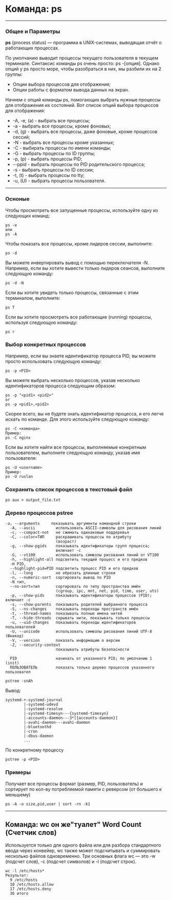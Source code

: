 #  Команда: ps
---
### Общее и Параметры
**ps** (process status) — программа в UNIX-системах, выводящая отчёт о работающих процессах.

По умолчанию выводит процессы текущего пользователя в текущем терминале.
Синтаксис команды ps очень просто: ps -[опция]. Однако опций у ps просто море, чтобы разобраться в них, мы разбили их на 2 группы:

- Опции выбора процессов для отображения;
- Опции работы с форматом вывода данных на экран.

Начнем с опций команды ps, помогающих выбрать нужные процессы для отображения их состояний. Вот список опций выбора процессов для отображения:

- -A, -e, (a) - выбрать все процессы;
- -a - выбрать все процессы, кроме фоновых;
- -d, (g) - выбрать все процессы, даже фоновые, кроме процессов сессий;
- -N - выбрать все процессы кроме указанных;
- -С - выбирать процессы по имени команды;
- -G - выбрать процессы по ID группы;
- -p, (p) - выбрать процессы PID;
- --ppid - выбрать процессы по PID родительского процесса;
- -s - выбрать процессы по ID сессии;
- -t, (t) - выбрать процессы по tty;
- -u, (U) - выбрать процессы пользователя.
---
### Осноные
Чтобы просмотреть все запущенные процессы, используйте одну из следующих команд:
```shell
ps -e
или
ps -A
```
Чтобы показать все процессы, кроме лидеров сессии, выполните:
```shell
ps -d
```
Вы можете инвертировать вывод с помощью переключателя -N. Например, если вы хотите вывести только лидеров сеансов, выполните следующую команду:
```shell
ps -d -N
```
Если вы хотите увидеть только процессы, связанные с этим терминалом, выполните:
```shell
ps T
```
Если вы хотите просмотреть все работающие (running) процессы, используя следующую команду:

```shell
ps r
```
### Выбор конкретных процессов
Например, если вы знаете идентификатор процесса PID, вы можете просто использовать следующую команду:
```shell
ps -p <PID>
```
Вы можете выбрать несколько процессов, указав несколько идентификаторов процесса следующим образом:

```shell
ps -p "<pid1> <pid2>"
or
ps -p <pid1>,<pid2>
```

Скорее всего, вы не будете знать идентификатор процесса, и его легче искать по команде. Для этого используйте следующую команду:
```shell
ps -C <команда>
Пример:
ps -C nginx
```

Если вы хотите найти все процессы, выполняемые конкретным пользователем, выполните следующую команду, указав имя пользователя:
```shell
ps -U <username>
Пример:
ps -U ruslan
```

### Сохранить список процессов в текстовый файл

```shell
ps aux > output_file.txt
```

### Дерево процессов pstree
```shell
-a, --arguments     показывать аргументы командной строки
  -A, --ascii         использовать ASCII-символы для рисования линий
  -c, --compact-not   не сжимать одинаковые поддеревья
  -C, --color=ТИП     раскрашивать процессы по атрибуту
                      (возраст)
  -g, --show-pgids    показывать идентификаторы групп процесса;
                      включает -c
  -G, --vt100         использовать символы рисования линий от VT100
  -h, --highlight-all подсветить текущий процесс и его предков
  -H PID,
  --highlight-pid=PID подсветить процесс PID и его предков
  -l, --long          не обрезать длинные строки
  -n, --numeric-sort  сортировать вывод по PID
  -N тип,
  --ns-sort=тип       сортировать по типу пространства имён
                      (cgroup, ipc, mnt, net, pid, time, user, uts)
  -p, --show-pids     показывать идентификаторы процессов (PID); включает -c
  -s, --show-parents  показывать родителей выбранного процесса
  -S, --ns-changes    показывать переходы пространств имён
  -t, --thread-names  показывать полные имена нитей
  -T, --hide-threads  скрывать нити, показывать только процессы
  -u, --uid-changes   показывать переходы идентификаторов пользователей
  -U, --unicode       использовать символы рисования линий UTF-8 (Юникод)
  -V, --version       показать информацию о версии
  -Z, --security-context
                      показывать атрибуты безопасности

  PID                 начинать от указанного PID; по умолчанию 1 (init)
  ПОЛЬЗОВАТЕЛЬ        показать только дерево процессов указанного пользовател
```

```shell
pstree -snAh
```

Вывод: 
```shell
systemd-+-systemd-journal
        |-systemd-udevd
        |-systemd-resolve
        |-systemd-timesyn---{systemd-timesyn}
        |-accounts-daemon---3*[{accounts-daemon}]
        |-avahi-daemon---avahi-daemon
        |-bluetoothd
        |-cron
        |-dbus-daemon
        ...
```

По конкретному процессу 
```shell
pstree -p <PID>
```

### Примеры
Получает все процессы формат (размер, PID, пользователь) и сортирует по кол-ву потребляемой памяти с реверсом (от большего к меньшему)
```shell
ps -A -o size,pid,user | sort -rn -k1
```

---

## Команда: wc он же"туалет" Word Count (Счетчик слов)

Используется только для одного файла или для разбора стандартного ввода через конвейер, wc также может подсчитывать и суммировать несколько файлов одновременно. Три основных флага wc — это -w (подсчет слов), -c (подсчет символов) и -l (подсчет строк).

```shell
wc -l /etc/hosts*
Результат:
  9 /etc/hosts
  10 /etc/hosts.allow
  17 /etc/hosts.deny
  36 итого
```
